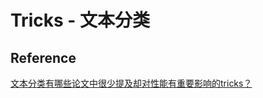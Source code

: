 # Tricks - 文本分类

## Reference

[文本分类有哪些论文中很少提及却对性能有重要影响的tricks？](<https://mp.weixin.qq.com/s?__biz=MzIwNzc2NTk0NQ==&mid=2247485033&idx=1&sn=1f43019d702607d7dfc47ddfc7f84090&chksm=970c2ebfa07ba7a948965596237d2d6cce3447c71233dc74f0c17de7a38e198b9c2092793ded&scene=21#wechat_redirect>)